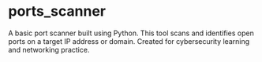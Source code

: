 # ports_scanner
A basic port scanner built using Python. This tool scans and identifies open ports on a target IP address or domain. Created for cybersecurity learning and networking practice.

